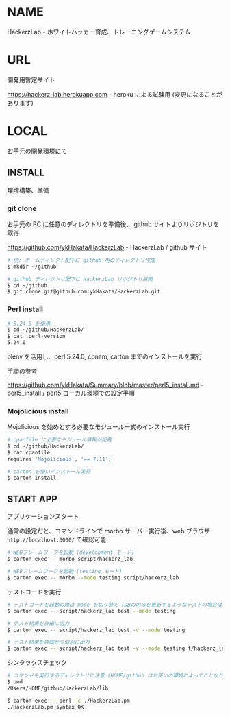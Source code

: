 # NAME

HackerzLab - ホワイトハッカー育成、トレーニングゲームシステム

# URL

開発用暫定サイト

<https://hackerz-lab.herokuapp.com> - heroku による試験用 (変更になることがあります)

# LOCAL

お手元の開発環境にて

## INSTALL

環境構築、準備

### git clone

お手元の PC に任意のディレクトリを準備後、 github サイトよりリポジトリを取得

<https://github.com/ykHakata/HackerzLab> - HackerzLab / github サイト

```bash
# 例: ホームディレクト配下に github 用のディレクトリ作成
$ mkdir ~/github

# github ディレクトリ配下に HackerzLab リポジトリ展開
$ cd ~/github
$ git clone git@github.com:ykHakata/HackerzLab.git
```

### Perl install

```bash
# 5.24.0 を使用
$ cd ~/github/HackerzLab/
$ cat .perl-version
5.24.0
```

plenv を活用し、perl 5.24.0, cpnam, carton までのインストールを実行

手順の参考

<https://github.com/ykHakata/Summary/blob/master/perl5_install.md> - perl5_install / perl5 ローカル環境での設定手順

### Mojolicious install

Mojolicious を始めとする必要なモジュール一式のインストール実行

```bash
# cpanfile に必要なモジュール情報が記載
$ cd ~/github/HackerzLab/
$ cat cpanfile
requires 'Mojolicious', '== 7.11';

# carton を使いインストール実行
$ carton install

```

## START APP

アプリケーションスタート

通常の設定だと、コマンドラインで morbo サーバー実行後、web ブラウザ `http://localhost:3000/` で確認可能


```bash
# WEBフレームワークを起動 (development モード)
$ carton exec -- morbo script/hackerz_lab

# WEBフレームワークを起動 (testing モード)
$ carton exec -- morbo --mode testing script/hackerz_lab
```

テストコードを実行

```bash
# テストコードを起動の際は mode を切り替え (DBの内容を更新するようなテストの場合は mode を使い分けた方がよい)
$ carton exec -- script/hackerz_lab test --mode testing

# テスト結果を詳細に出力
$ carton exec -- script/hackerz_lab test -v --mode testing

# テスト結果を詳細かつ個別に出力
$ carton exec -- script/hackerz_lab test -v --mode testing t/hackerz_lab.t
```

シンタックスチェック

```bash
# コマンドを実行するディレクトリに注意 (HOME/github はお使いの環境によってことなります)
$ pwd
/Users/HOME/github/HackerzLab/lib

$ carton exec -- perl -c ./HackerzLab.pm
./HackerzLab.pm syntax OK
```

